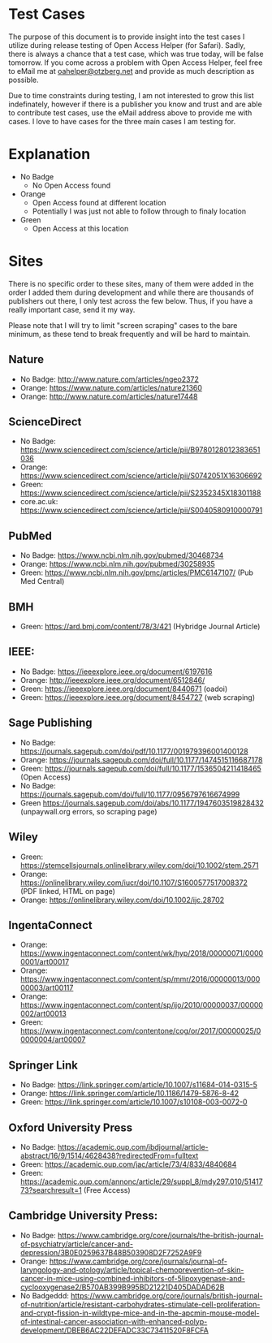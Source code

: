 # Test Cases

The purpose of this document is to provide insight into the test cases I utilize during release testing of Open Access Helper (for Safari). Sadly, there is always a chance that a test case, which was true today, will be false tomorrow. If you come across a problem with Open Access Helper, feel free to eMail me at oahelper@otzberg.net and provide as much description as possible.

Due to time constraints during testing, I am not interested to grow this list indefinately, however if there is a publisher you know and trust and are able to contribute test cases, use the eMail address above to provide me with cases. I love to have cases for the three main cases I am testing for.

# Explanation

* No Badge
    * No Open Access found
* Orange
    * Open Access found at different location
    * Potentially I was just not able to follow through to finaly location
* Green 
    * Open Access at this location


# Sites

There is no specific order to these sites, many of them were added in the order I added them during development and while there are thousands of publishers out there, I only test across the few below. Thus, if you have a really important case, send it my way.

Please note that I will try to limit "screen scraping" cases to the bare minimum, as these tend to break frequently and will be hard to maintain.

## Nature

* No Badge: http://www.nature.com/articles/ngeo2372
* Orange: https://www.nature.com/articles/nature21360
* Orange: http://www.nature.com/articles/nature17448

## ScienceDirect

* No Badge: https://www.sciencedirect.com/science/article/pii/B9780128012383651036
* Orange: https://www.sciencedirect.com/science/article/pii/S0742051X16306692 
* Green: https://www.sciencedirect.com/science/article/pii/S2352345X18301188
* core.ac.uk: https://www.sciencedirect.com/science/article/pii/S0040580910000791 

## PubMed

* No Badge: https://www.ncbi.nlm.nih.gov/pubmed/30468734
* Orange: https://www.ncbi.nlm.nih.gov/pubmed/30258935
* Green: https://www.ncbi.nlm.nih.gov/pmc/articles/PMC6147107/ (Pub Med Central)

## BMH

* Green: https://ard.bmj.com/content/78/3/421 (Hybridge Journal Article)

## IEEE:

* No Badge: https://ieeexplore.ieee.org/document/6197616
* Orange: http://ieeexplore.ieee.org/document/6512846/ 
* Green: https://ieeexplore.ieee.org/document/8440671 (oadoi)
* Green: https://ieeexplore.ieee.org/document/8454727 (web scraping)

## Sage Publishing

* No Badge: https://journals.sagepub.com/doi/pdf/10.1177/001979396001400128
* Orange: https://journals.sagepub.com/doi/full/10.1177/1474515116687178
* Green: https://journals.sagepub.com/doi/full/10.1177/1536504211418465 (Open Access)
* No Badge: https://journals.sagepub.com/doi/full/10.1177/0956797616674999 
* Green https://journals.sagepub.com/doi/abs/10.1177/1947603519828432 (unpaywall.org errors, so scraping page)

## Wiley

* Green: https://stemcellsjournals.onlinelibrary.wiley.com/doi/10.1002/stem.2571 
* Orange: https://onlinelibrary.wiley.com/iucr/doi/10.1107/S1600577517008372 (PDF linked, HTML on page)
* Orange: https://onlinelibrary.wiley.com/doi/10.1002/ijc.28702 

## IngentaConnect

* Orange: https://www.ingentaconnect.com/content/wk/hyp/2018/00000071/00000001/art00017
* Orange: https://www.ingentaconnect.com/content/sp/mmr/2016/00000013/00000003/art00117
* Orange: https://www.ingentaconnect.com/content/sp/ijo/2010/00000037/00000002/art00013
* Green: https://www.ingentaconnect.com/contentone/cog/or/2017/00000025/00000004/art00007 

## Springer Link

* No Badge: https://link.springer.com/article/10.1007/s11684-014-0315-5
* Orange: https://link.springer.com/article/10.1186/1479-5876-8-42 
* Green: https://link.springer.com/article/10.1007/s10108-003-0072-0

## Oxford University Press

* No Badge: https://academic.oup.com/ibdjournal/article-abstract/16/9/1514/4628438?redirectedFrom=fulltext
* Green: https://academic.oup.com/jac/article/73/4/833/4840684
* Green: https://academic.oup.com/annonc/article/29/suppl_8/mdy297.010/5141773?searchresult=1 (Free Access)

## Cambridge University Press:

* No Badge: https://www.cambridge.org/core/journals/the-british-journal-of-psychiatry/article/cancer-and-depression/3B0E0259637B48B503908D2F7252A9F9
* Orange: https://www.cambridge.org/core/journals/journal-of-laryngology-and-otology/article/topical-chemoprevention-of-skin-cancer-in-mice-using-combined-inhibitors-of-5lipoxygenase-and-cyclooxygenase2/B570AB399B995BD21221D405DADAD62B
* No Badgeddd: https://www.cambridge.org/core/journals/british-journal-of-nutrition/article/resistant-carbohydrates-stimulate-cell-proliferation-and-crypt-fission-in-wildtype-mice-and-in-the-apcmin-mouse-model-of-intestinal-cancer-association-with-enhanced-polyp-development/DBEB6AC22DEFADC33C73411520F8FCFA

